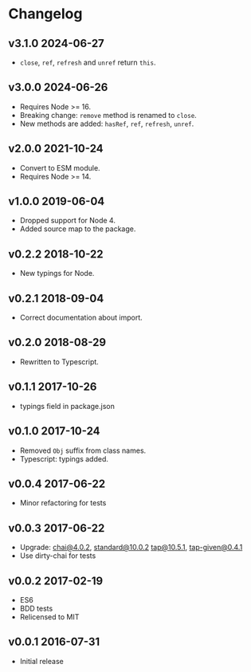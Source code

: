 # Changelog

## v3.1.0 2024-06-27

- `close`, `ref`, `refresh` and `unref` return `this`.

## v3.0.0 2024-06-26

- Requires Node >= 16.
- Breaking change: `remove` method is renamed to `close`.
- New methods are added: `hasRef`, `ref`, `refresh`, `unref`.

## v2.0.0 2021-10-24

- Convert to ESM module.
- Requires Node >= 14.

## v1.0.0 2019-06-04

- Dropped support for Node 4.
- Added source map to the package.

## v0.2.2 2018-10-22

- New typings for Node.

## v0.2.1 2018-09-04

- Correct documentation about import.

## v0.2.0 2018-08-29

- Rewritten to Typescript.

## v0.1.1 2017-10-26

- typings field in package.json

## v0.1.0 2017-10-24

- Removed `Obj` suffix from class names.
- Typescript: typings added.

## v0.0.4 2017-06-22

- Minor refactoring for tests

## v0.0.3 2017-06-22

- Upgrade: chai@4.0.2, standard@10.0.2 tap@10.5.1, tap-given@0.4.1
- Use dirty-chai for tests

## v0.0.2 2017-02-19

- ES6
- BDD tests
- Relicensed to MIT

## v0.0.1 2016-07-31

- Initial release
